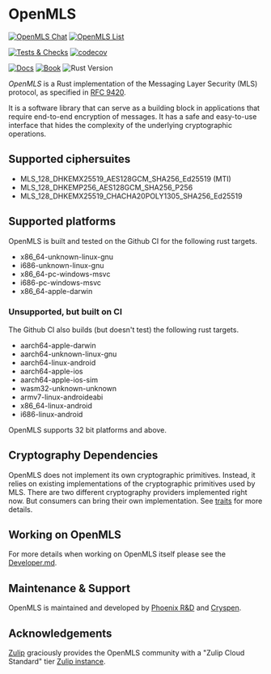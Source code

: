 # OpenMLS

[![OpenMLS Chat][chat-image]][chat-link]
[![OpenMLS List][list-image]][list-link]

[![Tests & Checks][gh-tests-image]](https://github.com/openmls/openmls/actions/workflows/tests.yml?branch=main)
[![codecov][codecov-image]](https://codecov.io/gh/openmls/openmls)

[![Docs][docs-release-badge]][docs-release-link]
[![Book][book-release-badge]][book-release-link]
![Rust Version][rustc-image]

*OpenMLS* is a Rust implementation of the Messaging Layer Security (MLS) protocol, as specified in [RFC 9420](https://datatracker.ietf.org/doc/html/rfc9420).
<!-- The introduction of the book imports the lines up until here (line 13), excluding the headline and separately the lines below (starting from line 19, "Supported ciphersuite"). If the line numbers change here, please modify the imported lines in the book.-->

It is a software library that can serve as a building block in applications that require end-to-end encryption of messages.
It has a safe and easy-to-use interface that hides the complexity of the underlying cryptographic operations.

## Supported ciphersuites

- MLS_128_DHKEMX25519_AES128GCM_SHA256_Ed25519 (MTI)
- MLS_128_DHKEMP256_AES128GCM_SHA256_P256
- MLS_128_DHKEMX25519_CHACHA20POLY1305_SHA256_Ed25519

## Supported platforms

OpenMLS is built and tested on the Github CI for the following rust targets.

- x86_64-unknown-linux-gnu
- i686-unknown-linux-gnu
- x86_64-pc-windows-msvc
- i686-pc-windows-msvc
- x86_64-apple-darwin

### Unsupported, but built on CI

The Github CI also builds (but doesn't test) the following rust targets.

- aarch64-apple-darwin
- aarch64-unknown-linux-gnu
- aarch64-linux-android
- aarch64-apple-ios
- aarch64-apple-ios-sim
- wasm32-unknown-unknown
- armv7-linux-androideabi
- x86_64-linux-android
- i686-linux-android

OpenMLS supports 32 bit platforms and above.

## Cryptography Dependencies

OpenMLS does not implement its own cryptographic primitives. Instead, it relies
on existing implementations of the cryptographic primitives used by MLS. There
are two different cryptography providers implemented right now. But consumers
can bring their own implementation. See [traits](https://github.com/openmls/openmls/tree/main/traits) for more
details.

## Working on OpenMLS
For more details when working on OpenMLS itself please see the [Developer.md].

## Maintenance & Support
OpenMLS is maintained and developed by [Phoenix R&D] and [Cryspen].

## Acknowledgements

[Zulip] graciously provides the OpenMLS community with a "Zulip Cloud Standard" tier [Zulip instance][chat-link].

[chat-image]: https://img.shields.io/badge/zulip-join_chat-blue.svg?style=for-the-badge&logo=zulip
[chat-link]: https://openmls.zulipchat.com
[list-image]: https://img.shields.io/badge/mailing-list-blue.svg?style=for-the-badge
[list-link]: https://groups.google.com/u/0/g/openmls-dev
[rustc-image]: https://img.shields.io/badge/rustc-1.56+-blue.svg?style=for-the-badge&logo=rust
[docs-release-badge]: https://img.shields.io/badge/docs-release-blue.svg?style=for-the-badge
[docs-release-link]: https://docs.rs/crate/openmls/latest
[book-release-badge]: https://img.shields.io/badge/book-release-blue.svg?style=for-the-badge
[book-release-link]: https://book.openmls.tech
[drone-image]: https://img.shields.io/drone/build/openmls/openmls/main?label=ARM64%20Build%20Status&logo=drone&style=for-the-badge
[codecov-image]: https://img.shields.io/codecov/c/github/openmls/openmls/main?logo=codecov&style=for-the-badge
[gh-tests-image]: https://img.shields.io/github/actions/workflow/status/openmls/openmls/tests.yml?branch=main&style=for-the-badge&logo=github
[gh-deploy-docs-image]: https://img.shields.io/github/workflow/status/openmls/openmls/Deploy%20Docs/main?label=Deploy%20Docs&logo=github&style=for-the-badge
[Developer.md]: https://github.com/openmls/openmls/blob/main/Developer.md
[Phoenix R&D]: https://phnx.im
[Cryspen]: https://cryspen.com
[Zulip]: https://zulip.com/

